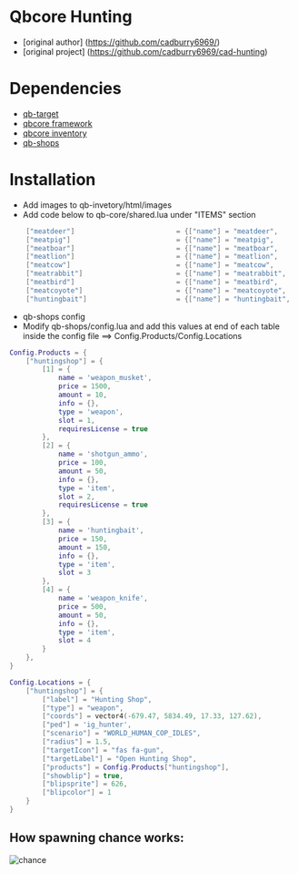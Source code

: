 # Qbcore Hunting

- [original author] (https://github.com/cadburry6969/)
- [original project] (https://github.com/cadburry6969/cad-hunting)

# Dependencies

- [qb-target](https://github.com/BerkieBb/qb-target)
- [qbcore framework](https://github.com/qbcore-framework)
- [qbcore inventory](https://github.com/qbcore-framework/qb-inventory)
- [qb-shops](https://github.com/qbcore-framework/qb-shops)

# Installation

- Add images to qb-invetory/html/images
- Add code below to qb-core/shared.lua under "ITEMS" section

```lua
	["meatdeer"] 		 			 	 = {["name"] = "meatdeer",       	    		["label"] = "Deer Horns",	 				["weight"] = 100, 		["type"] = "item", 		["image"] = "deerhorns.png", 			["unique"] = false, 	["useable"] = false, 	["shouldClose"] = false,   ["combinable"] = nil,   ["description"] = "Deer Horns"},
	["meatpig"] 		 			 	 = {["name"] = "meatpig",       	    		["label"] = "Pig Meat",	 					["weight"] = 100, 		["type"] = "item", 		["image"] = "pigpelt.png", 				["unique"] = false, 	["useable"] = false, 	["shouldClose"] = false,   ["combinable"] = nil,   ["description"] = "Pig Meat"},
	["meatboar"] 		 			 	 = {["name"] = "meatboar",       	    		["label"] = "Boar Tusks",	 				["weight"] = 100, 		["type"] = "item", 		["image"] = "boartusks.png", 				["unique"] = false, 	["useable"] = false, 	["shouldClose"] = false,   ["combinable"] = nil,   ["description"] = "Boar Tusks"},
	["meatlion"] 		 			 	 = {["name"] = "meatlion",       	    		["label"] = "Cougar Claws",	 				["weight"] = 100, 		["type"] = "item", 		["image"] = "cougarclaw.png", 			["unique"] = false, 	["useable"] = false, 	["shouldClose"] = false,   ["combinable"] = nil,   ["description"] = "Cougar Claw"},
	["meatcow"] 		 			 	 = {["name"] = "meatcow",       	    		["label"] = "Cow Pelt",	 					["weight"] = 100, 		["type"] = "item", 		["image"] = "cowpelt.png", 				["unique"] = false, 	["useable"] = false, 	["shouldClose"] = false,   ["combinable"] = nil,   ["description"] = "Cow Pelt"},
	["meatrabbit"] 		 			 	 = {["name"] = "meatrabbit",       	    		["label"] = "Rabbit Fur",	 				["weight"] = 100, 		["type"] = "item", 		["image"] = "rabbitfur.png", 			["unique"] = false, 	["useable"] = false, 	["shouldClose"] = false,   ["combinable"] = nil,   ["description"] = "Rabbit Fur"},
	["meatbird"] 		 			 	 = {["name"] = "meatbird",       	    		["label"] = "Bird Feather",	 				["weight"] = 100, 		["type"] = "item", 		["image"] = "birdfeather.png", 			["unique"] = false, 	["useable"] = false, 	["shouldClose"] = false,   ["combinable"] = nil,   ["description"] = "Bird Feather"},
	["meatcoyote"] 		 			 	 = {["name"] = "meatcoyote",       	    		["label"] = "Coyote Pelt",	 				["weight"] = 100, 		["type"] = "item", 		["image"] = "coyotepelt.png", 			["unique"] = false, 	["useable"] = false, 	["shouldClose"] = false,   ["combinable"] = nil,   ["description"] = "Coyote Pelt"},
	["huntingbait"] 		 			 = {["name"] = "huntingbait",       	    	["label"] = "Hunting Bait",	 				["weight"] = 150, 		["type"] = "item", 		["image"] = "huntingbait.png", 			["unique"] = false, 	["useable"] = true, 	["shouldClose"] = true,   ["combinable"] = nil,   ["description"] = "Hunting Bait"},
```

- qb-shops config
- Modify qb-shops/config.lua and add this values at end of each table inside the config file ==> Config.Products/Config.Locations

```lua
Config.Products = {
    ["huntingshop"] = {
        [1] = {
            name = 'weapon_musket',
            price = 1500,
            amount = 10,
            info = {},
            type = 'weapon',
            slot = 1,
            requiresLicense = true
        },
        [2] = {
            name = 'shotgun_ammo',
            price = 100,
            amount = 50,
            info = {},
            type = 'item',
            slot = 2,
            requiresLicense = true
        },
        [3] = {
            name = 'huntingbait',
            price = 150,
            amount = 150,
            info = {},
            type = 'item',
            slot = 3
        },
        [4] = {
            name = 'weapon_knife',
            price = 500,
            amount = 50,
            info = {},
            type = 'item',
            slot = 4
        }
    },
}

Config.Locations = {
    ["huntingshop"] = {
        ["label"] = "Hunting Shop",
        ["type"] = "weapon",
        ["coords"] = vector4(-679.47, 5834.49, 17.33, 127.62),
        ["ped"] = 'ig_hunter',
        ["scenario"] = "WORLD_HUMAN_COP_IDLES",
        ["radius"] = 1.5,
        ["targetIcon"] = "fas fa-gun",
        ["targetLabel"] = "Open Hunting Shop",
        ["products"] = Config.Products["huntingshop"],
        ["showblip"] = true,
        ["blipsprite"] = 626,
        ["blipcolor"] = 1
    }
}
```

## How spawning chance works:

![chance](https://raw.githubusercontent.com/swkeep/keep-hunting/main/.github/img/chance.JPG)
